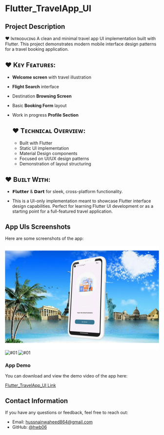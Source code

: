 # Flutter_TravelApp_UI
 
## **Project Description**

♥ Iɴᴛʀᴏᴅᴜᴄɪɴɢ A clean and minimal travel app UI implementation built with Flutter. This project demonstrates modern mobile interface design patterns for a travel booking application.

## ♥ **Kᴇʏ Fᴇᴀᴛᴜʀᴇꜱ**:
- **Welcome screen** with travel illustration
- **Flight Search** interface
- Destination **Browsing Screen**
- Basic **Booking Form** layout
- Work in progress **Profile Section**

  ## ♥ **Tᴇᴄʜɴɪᴄᴀʟ Oᴠᴇʀᴠɪᴇᴡ**:
  - Built with Flutter
  - Static UI implementation
  - Material Design components
  - Focused on UI/UX design patterns
  - Demonstration of layout structuring

## ♥ **Bᴜɪʟᴛ Wɪᴛʜ**:
- 𝗙𝗹𝘂𝘁𝘁𝗲𝗿 & 𝗗𝗮𝗿𝘁 for sleek, cross-platform functionality. 

- This is a UI-only implementation meant to showcase Flutter interface design capabilities. Perfect for learning Flutter UI development or as a starting point for a full-featured travel application.

## **App UIs Screenshots**
Here are some screenshots of the app:

![#01](https://github.com/hwb06/Flutter_TravelApp_UI/blob/main/App_UI_Screens/01.png) 
![#01](https://github.com/hwb06/Flutter_TravelApp_UI/blob/main/App_UI_Screens/02.png) 
![#01](https://github.com/hwb06/Flutter_TravelApp_UI/blob/main/App_UI_Screens/03.png) 
 
### **App Demo**
You can download and view the demo video of the app here:

[Flutter_TravelApp_UI Link](https://github.com/hwb06/Flutter_TravelApp_UI/releases/tag/v1.0.0)

## **Contact Information**
If you have any questions or feedback, feel free to reach out:

- Email: hussnainwaheed864@gmail.com
- GitHub: [@hwb06](https://github.com/hwb06)
